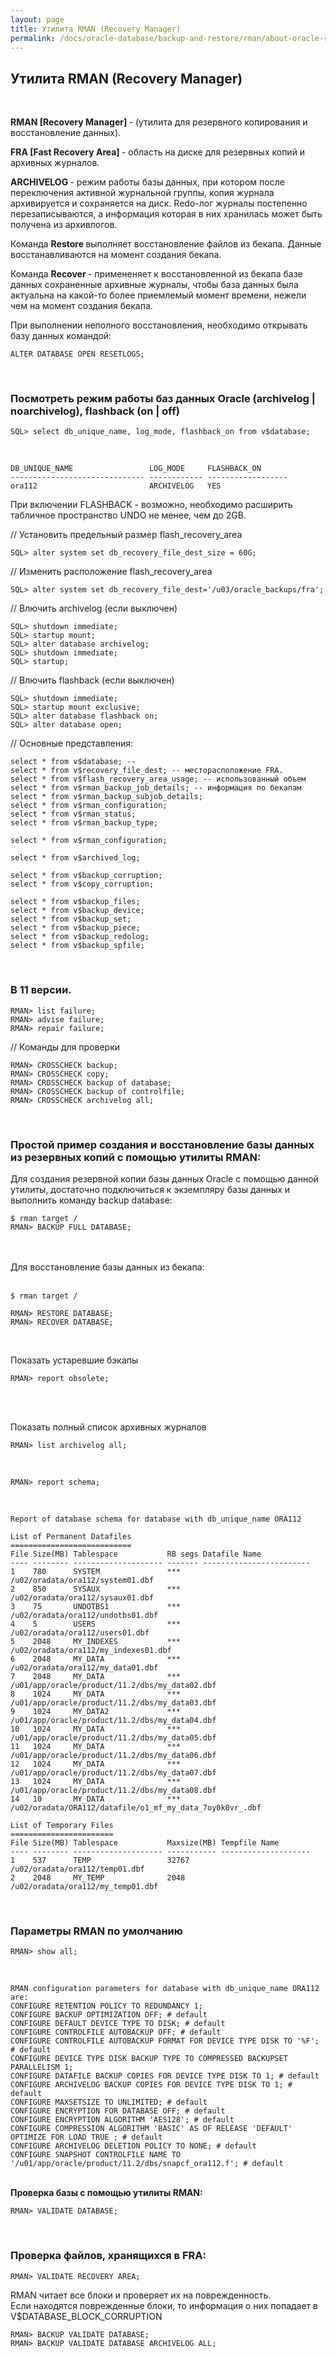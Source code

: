```yaml
---
layout: page
title: Утилита RMAN (Recovery Manager)
permalink: /docs/oracle-database/backup-and-restore/rman/about-oracle-rman/
---
```



<h2>Утилита RMAN (Recovery Manager)</h2><br/>

<strong>RMAN [Recovery Manager] </strong> - (утилита для резервного копирования и восстановление данных).


<strong>FRA [Fast Recovery Area] </strong> - область на диске для резервных копий и архивных журналов.


<strong>ARCHIVELOG </strong> - режим работы базы данных, при котором после переключения активной журнальной группы,
копия журнала архивируется и сохраняется на диск. Redo-лог журналы постепенно перезаписываются, а информация которая в них хранилась может быть получена из архивлогов.


Команда <strong>Restore </strong> выполняет восстановление файлов из бекапа. Данные восстанавливаются
на момент создания бекапа.

Команда <strong>Recover </strong>- примененяет к восстановленной из бекапа базе данных сохраненные архивные журналы,
чтобы база данных была актуальна на какой-то более приемлемый момент времени, нежели чем на момент создания бекапа.

При выполнении неполного восстановления, необходимо открывать базу данных командой:

    ALTER DATABASE OPEN RESETLOGS;


<br/>
<h3>Посмотреть режим работы баз данных Oracle (archivelog | noarchivelog), flashback (on | off)</h3>


    SQL> select db_unique_name, log_mode, flashback_on from v$database;

<br/>

    DB_UNIQUE_NAME                 LOG_MODE     FLASHBACK_ON
    ------------------------------ ------------ ------------------
    ora112                         ARCHIVELOG   YES


При включении FLASHBACK - возможно, необходимо расширить табличное пространство UNDO не менее, чем до 2GB.



// Установить предельный размер flash_recovery_area

    SQL> alter system set db_recovery_file_dest_size = 60G;

// Изменить расположение flash_recovery_area

    SQL> alter system set db_recovery_file_dest='/u03/oracle_backups/fra';

// Влючить archivelog (если выключен)

    SQL> shutdown immediate;
    SQL> startup mount;
    SQL> alter database archivelog;
    SQL> shutdown immediate;
    SQL> startup;

// Влючить flashback (если выключен)

    SQL> shutdown immediate;
    SQL> startup mount exclusive;
    SQL> alter database flashback on;
    SQL> alter database open;


// Основные представления:

    select * from v$database; --
    select * from v$recovery_file_dest; -- месторасположение FRA.
    select * from v$flash_recovery_area_usage; -- использованный объем
    select * from v$rman_backup_job_details; -- информация по бекапам
    select * from v$rman_backup_subjob_details;
    select * from v$rman_configuration;
    select * from v$rman_status;
    select * from v$rman_backup_type;

    select * from v$rman_configuration;

    select * from v$archived_log;

    select * from v$backup_corruption;
    select * from v$copy_corruption;

    select * from v$backup_files;
    select * from v$backup_device;
    select * from v$backup_set;
    select * from v$backup_piece;
    select * from v$backup_redolog;
    select * from v$backup_spfile;


<br/>

### В 11 версии.

    RMAN> list failure;
    RMAN> advise failure;
    RMAN> repair failure;



// Команды для проверки

    RMAN> CROSSCHECK backup;
    RMAN> CROSSCHECK copy;
    RMAN> CROSSCHECK backup of database;
    RMAN> CROSSCHECK backup of controlfile;
    RMAN> CROSSCHECK archivelog all;


<br/>
<h3>Простой пример создания и восстановление базы данных из резервных копий с помощью утилиты RMAN:</h3>

Для создания резервной копии базы данных Oracle с помощью данной утилиты,
достаточно подключиться к экземпляру базы данных и выполнить команду backup database:


    $ rman target /
    RMAN> BACKUP FULL DATABASE;


<br/><br/>
Для восстановление базы данных из бекапа:
<br/><br/>


    $ rman target /

    RMAN> RESTORE DATABASE;
    RMAN> RECOVER DATABASE;


<br/>

Показать устаревшие бэкапы

    RMAN> report obsolete;

<br/><br/>

Показать полный список архивных журналов

    RMAN> list archivelog all;


<br/>

    RMAN> report schema;

<br/>

    Report of database schema for database with db_unique_name ORA112

    List of Permanent Datafiles
    ===========================
    File Size(MB) Tablespace           RB segs Datafile Name
    ---- -------- -------------------- ------- ------------------------
    1    780      SYSTEM               ***     /u02/oradata/ora112/system01.dbf
    2    850      SYSAUX               ***     /u02/oradata/ora112/sysaux01.dbf
    3    75       UNDOTBS1             ***     /u02/oradata/ora112/undotbs01.dbf
    4    5        USERS                ***     /u02/oradata/ora112/users01.dbf
    5    2048     MY_INDEXES           ***     /u02/oradata/ora112/my_indexes01.dbf
    6    2048     MY_DATA              ***     /u02/oradata/ora112/my_data01.dbf
    7    2048     MY_DATA              ***     /u01/app/oracle/product/11.2/dbs/my_data02.dbf
    8    1024     MY_DATA              ***     /u01/app/oracle/product/11.2/dbs/my_data03.dbf
    9    1024     MY_DATA2             ***     /u01/app/oracle/product/11.2/dbs/my_data04.dbf
    10   1024     MY_DATA              ***     /u01/app/oracle/product/11.2/dbs/my_data05.dbf
    11   1024     MY_DATA              ***     /u01/app/oracle/product/11.2/dbs/my_data06.dbf
    12   1024     MY_DATA              ***     /u01/app/oracle/product/11.2/dbs/my_data07.dbf
    13   1024     MY_DATA              ***     /u01/app/oracle/product/11.2/dbs/my_data08.dbf
    14   10       MY_DATA              ***     /u02/oradata/ORA112/datafile/o1_mf_my_data_7oy0k0vr_.dbf

    List of Temporary Files
    =======================
    File Size(MB) Tablespace           Maxsize(MB) Tempfile Name
    ---- -------- -------------------- ----------- --------------------
    1    537      TEMP                 32767       /u02/oradata/ora112/temp01.dbf
    2    2048     MY_TEMP              2048        /u02/oradata/ora112/my_temp01.dbf


<br/>
<h3>Параметры RMAN по умолчанию </h3>


    RMAN> show all;

<br/>


    RMAN configuration parameters for database with db_unique_name ORA112 are:
    CONFIGURE RETENTION POLICY TO REDUNDANCY 1;
    CONFIGURE BACKUP OPTIMIZATION OFF; # default
    CONFIGURE DEFAULT DEVICE TYPE TO DISK; # default
    CONFIGURE CONTROLFILE AUTOBACKUP OFF; # default
    CONFIGURE CONTROLFILE AUTOBACKUP FORMAT FOR DEVICE TYPE DISK TO '%F'; # default
    CONFIGURE DEVICE TYPE DISK BACKUP TYPE TO COMPRESSED BACKUPSET PARALLELISM 1;
    CONFIGURE DATAFILE BACKUP COPIES FOR DEVICE TYPE DISK TO 1; # default
    CONFIGURE ARCHIVELOG BACKUP COPIES FOR DEVICE TYPE DISK TO 1; # default
    CONFIGURE MAXSETSIZE TO UNLIMITED; # default
    CONFIGURE ENCRYPTION FOR DATABASE OFF; # default
    CONFIGURE ENCRYPTION ALGORITHM 'AES128'; # default
    CONFIGURE COMPRESSION ALGORITHM 'BASIC' AS OF RELEASE 'DEFAULT' OPTIMIZE FOR LOAD TRUE ; # default
    CONFIGURE ARCHIVELOG DELETION POLICY TO NONE; # default
    CONFIGURE SNAPSHOT CONTROLFILE NAME TO '/u01/app/oracle/product/11.2/dbs/snapcf_ora112.f'; # default



<br/>
<strong>Проверка базы с помощью утилиты RMAN:</strong>

    RMAN> VALIDATE DATABASE;


<br/>
<h3>Проверка файлов, хранящихся в FRA:</h3>

    RMAN> VALIDATE RECOVERY AREA;


RMAN читает все блоки и проверяет их на поврежденность. <br/>
Если находятся поврежденные блоки, то информация о них попадает в V$DATABASE_BLOCK_CORRUPTION<br/>

    RMAN> BACKUP VALIDATE DATABASE;
    RMAN> BACKUP VALIDATE DATABASE ARCHIVELOG ALL;
